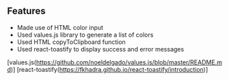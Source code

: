## Features

- Made use of HTML color input
- Used values.js library to generate a list of colors
- Used HTML copyToClipboard function
- Used react-toastify to display success and error messages

[values.js(https://github.com/noeldelgado/values.js/blob/master/README.md)]
[react-toastify(https://fkhadra.github.io/react-toastify/introduction)]

